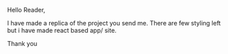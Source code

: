 Hello Reader,


I have made a replica of the project you send me. There are few styling left but i have made react based app/ site. 


Thank you 
